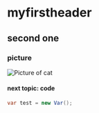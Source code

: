 # myfirstheader

## second one

### picture

![Picture of cat](https://octodex.github.com/images/yaktocat.png)


#### next topic: code

``` java
var test = new Var();
```

